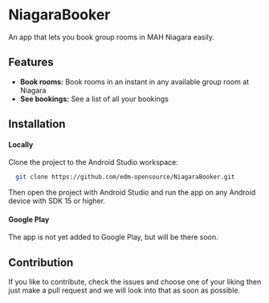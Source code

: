 # NiagaraBooker
An app that lets you book group rooms in MAH Niagara easily.

## Features
* **Book rooms:** Book rooms in an instant in any available group room at Niagara
* **See bookings:** See a list of all your bookings

## Installation

#### Locally
Clone the project to the Android Studio workspace:
```bash
  git clone https://github.com/edm-opensource/NiagaraBooker.git
```
Then open the project with Android Studio and run the app on any Android device with SDK 15 or higher.

#### Google Play
The app is not yet added to Google Play, but will be there soon.

## Contribution
If you like to contribute, check the issues and choose one of your liking then just make a pull request and we will look into that as soon as possible.


